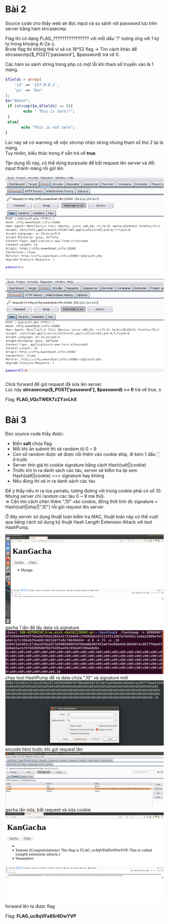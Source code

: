 # Bài 2

Source code cho thấy web sẽ đọc input và so sánh với password lưu trên server bằng hàm strcasecmp.

Flag thì có dạng FLAG_???????????????? với mỗi dấu '?' tương ứng với 1 ký tự trong khoảng A-Za-z.<br>
Brute flag thì không thể vì sẽ có 16^52 flag 
-> Tìm cách khác để  strcasecmp($_POST['password'], $password) trả về 0.<br>

Các hàm so sánh string trong php có một lỗi khi tham số truyền vào là 1 mảng.<br>
```php
$fields = array(
    'id' => '127.0.0.1',
    'ps' => 'bar'
);
$a="danux";
 if (strcmp($a,$fields) == 0){
        echo " This is zero!!";
 }
 else{
       echo "This is not zero";
}
```
Lúc này sẽ có warning về việc strcmp nhận string nhưng tham số thứ 2 lại là mảng.<br>
Tuy nhiên, biểu thức trong if vẫn trả về **true**.

Tận dụng lỗi này, có thể dùng burpsuite để bắt request lên server và đổi input thành mảng rồi gửi lên.<br>

![bắt request](/0x02/solve/b2-1.png)

![sửa request](/0x02/solve/b2-2.png)

Click forward để gửi request đã sửa lên server.<br>
Lúc này **strcasecmp($_POST['password'], $password) == 0** trả về true, s

Flag: **FLAG_VQcTWEK7zZYzvLhX**

# Bài 3

Đọc source code thấy được:
- Biến **salt** chứa flag
- Mỗi khi ấn submit thì sẽ random từ 0 ~ 9
- Con số random được sẽ được nối thêm vào cookie ship, đi kèm 1 dấu ',' ở trước
- Server tính giá trị cookie signature bằng cách Hash(salt||cookie)
- Trước khi in ra danh sách các tàu, server sẽ kiểm tra lại xem Hash(salt||cookie) === signature hay không
- Nếu đúng thì sẽ in ra danh sách các tàu

Để ý thấy nếu in ra tùa yamato, tương đương với trong cookie phải có số 10. 
Nhưng server chỉ random các tàu 0 ~ 9 mà thôi.<br>
=> Cần tìm cách chèn thêm ",10" vào cookie, đồng thời tính đc signature = Hash(salt||ship||",10") rồi gửi request lên server.

Ở đây server sử dụng thuật toán kiểm tra MAC, thuật toán này có thể vượt qua bằng cách sử dụng kỹ thuật
Hash Length Extension Attack với tool HashPump.

![](./kan1.png) 
gacha 1 lần để lấy data và signature
![](./kan2.png) 
chạy tool HashPump để ra data chứa ",10" và signature mới
![](./kan3.png) 
encode html trước khi gửi request lên
![](./kan4.png) 
gacha lần nữa, bắt request và sửa cookie
![](./kan5.png) 
forward lên ta được flag

Flag: **FLAG_uc8qVFa8Sr6DwYVP**
